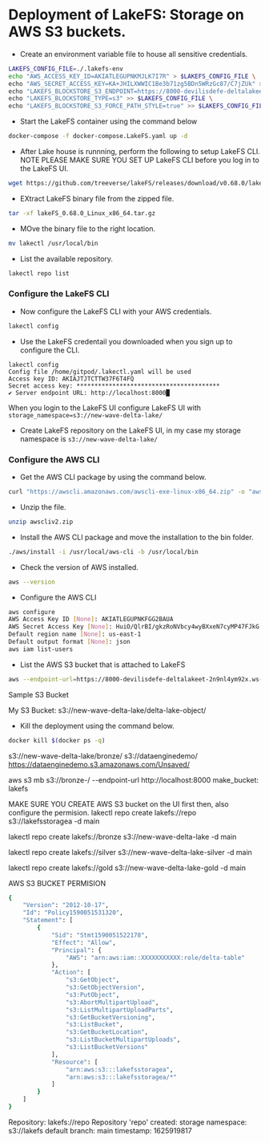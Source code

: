 # Deployment of LakeFS: Storage on AWS S3 buckets. 

* Create an environment variable file to house all sensitive credentials. 
```bash
LAKEFS_CONFIG_FILE=./.lakefs-env
echo "AWS_ACCESS_KEY_ID=AKIATLEGUPNKMJLK7I7R" > $LAKEFS_CONFIG_FILE \
echo "AWS_SECRET_ACCESS_KEY=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" >> $LAKEFS_CONFIG_FILE \
echo "LAKEFS_BLOCKSTORE_S3_ENDPOINT=https://8000-devilisdefe-deltalakeet-2n9nl4ym92x.ws-eu47.gitpod.io" >> $LAKEFS_CONFIG_FILE \
echo "LAKEFS_BLOCKSTORE_TYPE=s3" >> $LAKEFS_CONFIG_FILE \
echo "LAKEFS_BLOCKSTORE_S3_FORCE_PATH_STYLE=true" >> $LAKEFS_CONFIG_FILE
```

* Start the LakeFS container using the command below
```bash
docker-compose -f docker-compose.LakeFS.yaml up -d
```


* After Lake house is runnning, perform the following to setup LakeFS CLI. 
NOTE PLEASE MAKE SURE YOU SET UP LakeFS CLI before you log in to the LakeFS UI. 
```bash
wget https://github.com/treeverse/lakeFS/releases/download/v0.68.0/lakeFS_0.68.0_Linux_x86_64.tar.gz
```

* EXtract LakeFS binary file from the zipped file. 
```bash
tar -xf lakeFS_0.68.0_Linux_x86_64.tar.gz
```

* MOve the binary file to the right location.
```bash
mv lakectl /usr/local/bin
```

* List the available repository.
```bash
lakectl repo list
```

### Configure the LakeFS CLI 
* Now configure the LakeFS CLI with your AWS credentials.
```bash
lakectl config
```

* Use the LakeFS credentail you downloaded when you sign up to configure the CLI. 
```
lakectl config
Config file /home/gitpod/.lakectl.yaml will be used
Access key ID: AKIAJTJTCTTW37F6T4FQ
Secret access key: ****************************************
✔ Server endpoint URL: http://localhost:8000█
```


When you login to the LakeFS UI configure LakeFS UI with `storage_namespace=s3://new-wave-delta-lake/`


* Create LakeFS repository on the LakeFS UI, in my case my storage namespace is `s3://new-wave-delta-lake/`




### Configure the AWS CLI

* Get the AWS CLI package by using the command below.
```bash
curl "https://awscli.amazonaws.com/awscli-exe-linux-x86_64.zip" -o "awscliv2.zip"
```

* Unzip the file.
```bash
unzip awscliv2.zip
```

* Install the AWS CLI package and move the installation to the bin folder. 
```bash
./aws/install -i /usr/local/aws-cli -b /usr/local/bin
```

* Check the version of AWS installed.
```bash
aws --version
```

* Configure the AWS CLI
```bash
aws configure
AWS Access Key ID [None]: AKIATLEGUPNKFGG2BAUA
AWS Secret Access Key [None]: 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
Default region name [None]: us-east-1
Default output format [None]: json
aws iam list-users
```

* List the AWS S3 bucket that is attached to LakeFS
```bash
aws --endpoint-url=https://8000-devilisdefe-deltalakeet-2n9nl4ym92x.ws-eu47.gitpod.io --profile local s3 ls
```

Sample S3 Bucket

My S3 Bucket: s3://new-wave-delta-lake/delta-lake-object/ 

* Kill the deployment using the command below. 
```bash
docker kill $(docker ps -q)
```


s3://new-wave-delta-lake/bronze/
s3://dataenginedemo/
https://dataenginedemo.s3.amazonaws.com/Unsaved/


aws s3 mb s3://bronze-/ --endpoint-url http://localhost:8000
make_bucket: lakefs



MAKE SURE YOU CREATE AWS S3 bucket on the UI first then, also configure the permision. 
lakectl repo create lakefs://repo s3://lakefsstoragea -d main

lakectl repo create lakefs://bronze s3://new-wave-delta-lake -d main

lakectl repo create lakefs://silver s3://new-wave-delta-lake-silver -d main

lakectl repo create lakefs://gold s3://new-wave-delta-lake-gold -d main



AWS S3 BUCKET PERMISION

```BASH
{
	"Version": "2012-10-17",
	"Id": "Policy1590051531320",
	"Statement": [
		{
			"Sid": "Stmt1590051522178",
			"Effect": "Allow",
			"Principal": {
				"AWS": "arn:aws:iam::XXXXXXXXXXX:role/delta-table"
			},
			"Action": [
				"s3:GetObject",
				"s3:GetObjectVersion",
				"s3:PutObject",
				"s3:AbortMultipartUpload",
				"s3:ListMultipartUploadParts",
				"s3:GetBucketVersioning",
				"s3:ListBucket",
				"s3:GetBucketLocation",
				"s3:ListBucketMultipartUploads",
				"s3:ListBucketVersions"
			],
			"Resource": [
				"arn:aws:s3:::lakefsstoragea",
				"arn:aws:s3:::lakefsstoragea/*"
			]
		}
	]
}
```


Repository: lakefs://repo
Repository 'repo' created:
storage namespace: s3://lakefs
default branch: main
timestamp: 1625919817

